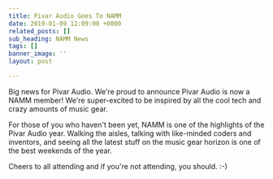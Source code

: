 ```yaml
---
title: Pivar Audio Goes To NAMM
date: 2019-01-09 12:09:00 +0000
related_posts: []
sub_heading: NAMM News
tags: []
banner_image: ''
layout: post

---
```

Big news for Pivar Audio. We're proud to announce Pivar Audio is now a NAMM member! We're super-excited to be inspired by all the cool tech and crazy amounts of music gear. 

For those of you who haven't been yet, NAMM is one of the highlights of the Pivar Audio year. Walking the aisles, talking with like-minded coders and inventors, and seeing all the latest stuff on the music gear horizon is one of the best weekends of the year.

Cheers to all attending and if you're not attending, you should. :-)